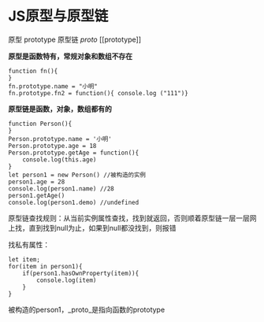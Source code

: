# JS原型与原型链

原型 prototype 原型链 _proto_ \[\[prototype]]

**原型是函数特有，常规对象和数组不存在**

```
function fn(){
}
fn.prototype.name = "小明"
fn.prototype.fn2 = function(){ console.log ("111")}
```

**原型链是函数，对象，数组都有的**

```
function Person(){    	
}
Person.prototype.name = '小明'
Person.prototype.age = 18
Person.prototype.getAge = function(){
	console.log(this.age)
}
let person1 = new Person() //被构造的实例
person1.age = 28
console.log(person1.name) //28
person1.getAge()
console.log(person1.demo) //undefined
```

原型链查找规则：从当前实例属性查找，找到就返回，否则顺着原型链一层一层网上找，直到找到null为止，如果到null都没找到，则报错

找私有属性：

```
let item;
for(item in person1){
	if(person1.hasOwnProperty(item)){
		console.log(item)
	}
}
```

被构造的person1，\_proto\_是指向函数的prototype
